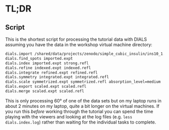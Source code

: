# TL;DR

## Script

This is the shortest script for processing the tutorial data with DIALS assuming you have the data in the workshop virtual machine directory:

```bash
dials.import /shared/data/projects/zenodo/simple_cubic_insulin/ins10_1.nxs image_range=1,600
dials.find_spots imported.expt
dials.index imported.expt strong.refl
dials.refine indexed.expt indexed.refl
dials.integrate refined.expt refined.refl
dials.symmetry integrated.expt integrated.refl
dials.scale symmetrized.expt symmetrized.refl absorption_level=medium
dials.export scaled.expt scaled.refl
dials.merge scaled.expt scaled.refl
```

This is only processing 60° of one of the data sets but on my laptop runs in about 2 minutes on my laptop, quite a bit longer on the virtual machines. If you run this _before_ working through the tutorial you can spend the time playing with the viewers and looking at the log files (e.g. `less dials.index.log`) rather than waiting for the individual tasks to complete.
